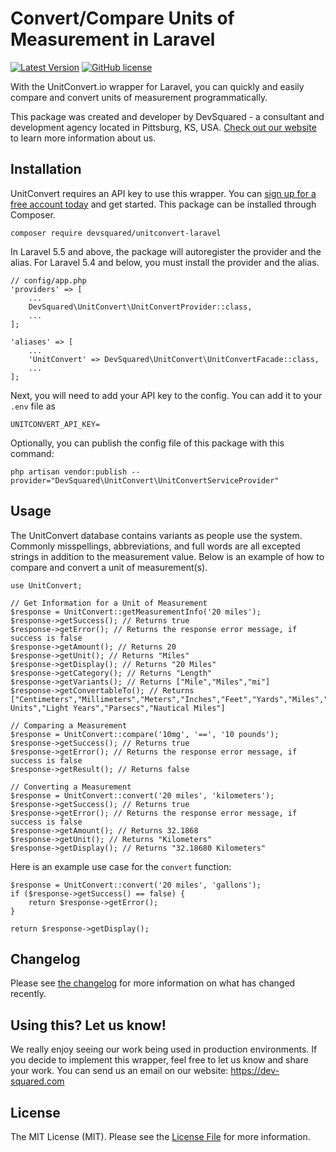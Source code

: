 # Convert/Compare Units of Measurement in Laravel

[![Latest Version](https://img.shields.io/github/release/Dev-Squared/unitconvert-laravel.svg)](https://github.com/Dev-Squared/unitconvert-laravel/releases)
[![GitHub license](https://img.shields.io/github/license/Dev-Squared/unitconvert-laravel.svg)](https://github.com/Dev-Squared/unitconvert-laravel/blob/master/LICENSE.md)


With the UnitConvert.io wrapper for Laravel, you can quickly and easily compare and convert units of measurement programmatically.

This package was created and developer by DevSquared - a consultant and development agency located in Pittsburg, KS, USA. [Check out our website](https://dev-squared.com/) to learn more information about us.

## Installation
UnitConvert requires an API key to use this wrapper. You can [sign up for a free account today](https://unitconvert.io) and get started.
This package can be installed through Composer.

`composer require devsquared/unitconvert-laravel`

In Laravel 5.5 and above, the package will autoregister the provider and the alias. For Laravel 5.4 and below, you must install the provider and the alias.

```
// config/app.php
'providers' => [
    ...
    DevSquared\UnitConvert\UnitConvertProvider::class,
    ...
];

'aliases' => [
    ...
    'UnitConvert' => DevSquared\UnitConvert\UnitConvertFacade::class,
    ...
];
```
Next, you will need to add your API key to the config. You can add it to your `.env` file as 

`UNITCONVERT_API_KEY=`

Optionally, you can publish the config file of this package with this command:

`php artisan vendor:publish --provider="DevSquared\UnitConvert\UnitConvertServiceProvider"`

## Usage

The UnitConvert database contains variants as people use the system. Commonly misspellings, abbreviations, and full words are all excepted strings in addition to the measurement value.
Below is an example of how to compare and convert a unit of measurement(s).

```$xslt
use UnitConvert;

// Get Information for a Unit of Measurement
$response = UnitConvert::getMeasurementInfo('20 miles');
$response->getSuccess(); // Returns true
$response->getError(); // Returns the response error message, if success is false
$response->getAmount(); // Returns 20
$response->getUnit(); // Returns "Miles"
$response->getDisplay(); // Returns "20 Miles"
$response->getCategory(); // Returns "Length"
$response->getVariants(); // Returns ["Mile","Miles","mi"]
$response->getConvertableTo(); // Returns ["Centimeters","Millimeters","Meters","Inches","Feet","Yards","Miles","Decimeters","Kilometers","Astronomical Units","Light Years","Parsecs","Nautical Miles"]

// Comparing a Measurement
$response = UnitConvert::compare('10mg', '==', '10 pounds');
$response->getSuccess(); // Returns true
$response->getError(); // Returns the response error message, if success is false
$response->getResult(); // Returns false

// Converting a Measurement
$response = UnitConvert::convert('20 miles', 'kilometers');
$response->getSuccess(); // Returns true
$response->getError(); // Returns the response error message, if success is false
$response->getAmount(); // Returns 32.1868
$response->getUnit(); // Returns "Kilometers"
$response->getDisplay(); // Returns "32.18680 Kilometers"
```

Here is an example use case for the `convert` function:

```
$response = UnitConvert::convert('20 miles', 'gallons');
if ($response->getSuccess() == false) {
    return $response->getError();
}

return $response->getDisplay();
```

## Changelog

Please see [the changelog]() for more information on what has changed recently.

## Using this? Let us know!

We really enjoy seeing our work being used in production environments. If you decide to implement this wrapper, feel free to let us know and share your work. You can send us an email on our website: https://dev-squared.com

## License

The MIT License (MIT). Please see the [License File](LICENSE.md) for more information.